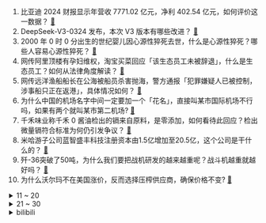 1. 比亚迪 2024 财报显示年营收 7771.02 亿元，净利 402.54 亿元，如何评价这一数据？ [:link:](https://www.zhihu.com/question/15679199781)
2. DeepSeek-V3-0324 发布，本次 V3 版本有哪些改进？ [:link:](https://www.zhihu.com/question/1887626597667952435)
3. 2000 年 0 时 0 分出生的世纪婴儿因心源性猝死去世，什么是心源性猝死？哪些人容易心源性猝死？ [:link:](https://www.zhihu.com/question/15658689284)
4. 网传阿里顶楼有孕妇维权，淘宝买菜回应「该生态员工未被辞退」，什么是生态员工？如何从法律角度解读？ [:link:](https://www.zhihu.com/question/15678164353)
5. 网传远洋渔船船长在公海被船员杀害抛海，警方通报「犯罪嫌疑人已被控制，涉事船只正在返港」，具体情况如何？ [:link:](https://www.zhihu.com/question/15681008667)
6. 为什么中国的机场名字中间一定要加一个「花名」，直接叫某市国际机场不行吗，如果有两个就叫某市第二机场? [:link:](https://www.zhihu.com/question/1887557709508898967)
7. 千禾味业称千禾 0 酱油检出的镉来自原料，是零添加，如何看待此回应？检出微量镉符合标准为何仍引发争议？ [:link:](https://www.zhihu.com/question/15650396575)
8. 米哈游子公司蓝智盛丰科技注册资本由1.5亿增加至20.5亿，这个公司是干什么的？ [:link:](https://www.zhihu.com/question/1887371977599209594)
9. 歼-36突破了50吨，为什么我们要把战机研发的越来越重呢？战斗机越重就越好吗？ [:link:](https://www.zhihu.com/question/15522268602)
10. 为什么沃尔玛不在美国涨价，反而选择压榨供应商，确保价格不变? [:link:](https://www.zhihu.com/question/14809138371)
<details>
<summary>11 ~ 20</summary>

11. 孩子不幸离世，父母投保 50 万保险公司最初拒赔只退还 1.38 万保费，重疾险理赔难题如何化解？ [:link:](https://www.zhihu.com/question/15654002084)
12. 法院判定韩国女团 NewJeans 属于其经纪公司，不得独立活动，这对该团后续的活动及发展有何影响？ [:link:](https://www.zhihu.com/question/15485181360)
13. 为什么很多产品在小米入局之后，价格越来越便宜？他们的价格是被小米打下来的吗？ [:link:](https://www.zhihu.com/question/15377254074)
14. 海南 10 岁男孩独自海上漂流一夜后获救，面对胆大淘气的孩子，该怎么教育？如何培养其安全意识？ [:link:](https://www.zhihu.com/question/15656085669)
15. 如何看待 2025F1 中国大奖赛三人被取消成绩？ [:link:](https://www.zhihu.com/question/15626656836)
16. 舍得酒业 2024 年营收同比降 24.41%，归母利润降 80.46%，什么原因造成业绩大幅下降？ [:link:](https://www.zhihu.com/question/1887453420669072694)
17. 5 岁男童被生母及男友打死案将开庭，生父称「只想重判两人」，两名被告人预计会受到什么判罚？ [:link:](https://www.zhihu.com/question/15651284489)
18. 为什么冰淇淋、巧克力等「安慰食物」，能让人感到开心？ [:link:](https://www.zhihu.com/question/14987354201)
19. 《甄嬛传》甄嬛明明不想入宫，为什么殿选时却以「嬛嬛一袅楚宫腰」介绍自己？ [:link:](https://www.zhihu.com/question/15395655867)
20. 张颂文被曝把粉丝的信扔出车窗，如何看待他的这一行为？明星和粉丝界限应该怎么保持？ [:link:](https://www.zhihu.com/question/15657738223)
</details>
<details>
<summary>21 ~ 30</summary>

21. 国足下周主场打澳大利亚的世界杯预选赛，至少拿1分的概率有多大？ [:link:](https://www.zhihu.com/question/15578832446)
22. 人真的一定要上班吗？如何破解「读书、上班、退休」的人生范式？ [:link:](https://www.zhihu.com/question/15667055388)
23. 假设美洲没有被殖民，美洲原住民是否能发展成现代国家？ [:link:](https://www.zhihu.com/question/658436075)
24. 体制内晋升无望，也不想晋升，就想按部就班正点下班周末休息陪家人，但又不能跟领导明说，很煎熬，怎么办？ [:link:](https://www.zhihu.com/question/1885600625737327178)
25. 《DOTA 2》到底是智商游戏还是认知游戏？ [:link:](https://www.zhihu.com/question/14712937233)
26. 王健林 80 亿元股权被全部冻结，究竟怎么回事？万达现在面临哪些问题？ [:link:](https://www.zhihu.com/question/15657394578)
27. 康德的「先验主义」与经验主义有什么根本区别？ [:link:](https://www.zhihu.com/question/13934969667)
28. 国家统计局数据显示，2025 年 1-2 月份国民经济起步平稳，发展态势向新向好，哪些信息值得关注？ [:link:](https://www.zhihu.com/question/15159186760)
29. 领导自己一个半小时就能干完的事，为什么非要催着下属花长时间去做，最后结果不如意，让下属全部白干? [:link:](https://www.zhihu.com/question/1886570565789282494)
30. AWE 2025 上，有哪些技术真正革新的清洁家电推荐？ [:link:](https://www.zhihu.com/question/15529577831)
</details><details>
<summary>bilibili</summary>

</details>